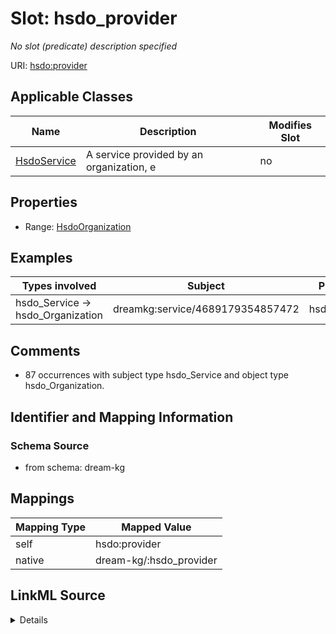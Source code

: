 

# Slot: hsdo_provider


_No slot (predicate) description specified_





URI: [hsdo:provider](http://schema.org/provider)



<!-- no inheritance hierarchy -->





## Applicable Classes

| Name | Description | Modifies Slot |
| --- | --- | --- |
| [HsdoService](../classes/HsdoService.md) | A service provided by an organization, e |  no  |







## Properties

* Range: [HsdoOrganization](../classes/HsdoOrganization.md)






## Examples

| Types involved | Subject | Predicate | Object |
| --- | --- | --- | --- |
| hsdo_Service → hsdo_Organization | dreamkg:service/4689179354857472 | hsdo:provider | dreamkg:service/provider/4689179354857472 |


## Comments

* 87 occurrences with subject type hsdo_Service and object type hsdo_Organization.

## Identifier and Mapping Information







### Schema Source


* from schema: dream-kg




## Mappings

| Mapping Type | Mapped Value |
| ---  | ---  |
| self | hsdo:provider |
| native | dream-kg/:hsdo_provider |




## LinkML Source

<details>
```yaml
name: hsdo_provider
description: No slot (predicate) description specified
comments:
- 87 occurrences with subject type hsdo_Service and object type hsdo_Organization.
examples:
- description: hsdo_Service → hsdo_Organization
  object:
    example_object: dreamkg:service/provider/4689179354857472
    example_predicate: hsdo:provider
    example_subject: dreamkg:service/4689179354857472
from_schema: dream-kg
rank: 1000
slot_uri: hsdo:provider
alias: hsdo_provider
domain_of:
- hsdo_Service
range: hsdo_Organization

```
</details>